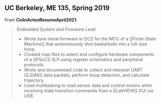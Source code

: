 ## UC Berkeley, ME 135, Spring 2019

From __ColinActonResumeApril2021__:

> *Embedded System and Firmware Lead* 
> + Wrote bare metal firmware in [[C]] for the MCU of a [[Finite-State Machine]] that autonomously shot basketballs into a full-size hoop. 
> + Created map files to select and configure hardware components of a [[PSoC]] 5LP using register schematics and peripheral protocols. 
> + Wrote and documented code to collect and interpret UART [[LiDAR]] data packets, perform hoop detection, and calculate trajectory. 
> + Used multitasking to read sensor data and control motors while receiving state transition commands from a [[LabVIEW]] GUI via USB.